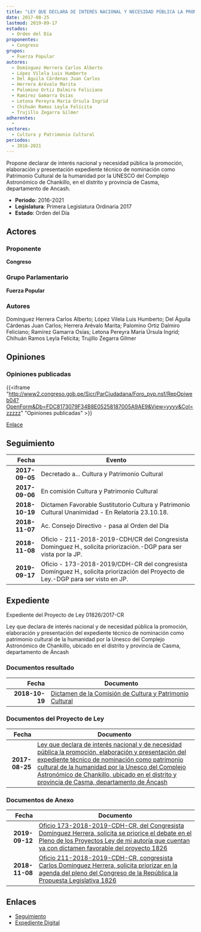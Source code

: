 ```yaml
---
title: "LEY QUE DECLARA DE INTERÉS NACIONAL Y NECESIDAD PÚBLICA LA PROMOCIÓN, ELABORACIÓN Y PRESENTACIÓN EXPEDIENTE TÉCNICO DE NOMINACIÓN COMO PATRIMONIO CULTURAL DE LA HUMANIDAD POR UNESCO DEL COMPLEJO ASTRONÓMICO DE CHANKILLO, EN DISTRITO Y PROVINCIA DE CASMA, DEPARTAMENTO DE ANCASH"
date: 2017-08-25
lastmod: 2019-09-17
estados: 
  - Orden del Día
proponentes: 
  - Congreso
grupos: 
  - Fuerza Popular
autores: 
  - Domínguez Herrera Carlos Alberto
  - López Vilela Luis Humberto
  - Del Águila Cárdenas Juan Carlos
  - Herrera Arévalo Marita
  - Palomino Ortiz Dalmiro Feliciano
  - Ramírez Gamarra Osías
  - Letona Pereyra María Úrsula Ingrid
  - Chihuán Ramos Leyla Felícita
  - Trujillo Zegarra Gilmer
adherentes: 
  - 
sectores: 
  - Cultura y Patrimonio Cultural
periodos: 
  - 2016-2021
---
```


Propone declarar de interés nacional y necesidad pública la promoción, elaboración y presentación expediente técnico de nominación como Patrimonio Cultural de la humanidad por la UNESCO del Complejo Astronómico de Chankillo, en el distrito y provincia de Casma, departamento de Ancash.

- **Periodo**: 2016-2021
- **Legislatura**: Primera Legislatura Ordinaria 2017
- **Estado**: Orden del Día

## Actores

### Proponente

**Congreso**

### Grupo Parlamentario

**Fuerza Popular**

### Autores

Domínguez Herrera Carlos Alberto; López Vilela Luis Humberto; Del Águila Cárdenas Juan Carlos; Herrera Arévalo Marita; Palomino Ortiz Dalmiro Feliciano; Ramírez Gamarra Osías; Letona Pereyra María Úrsula Ingrid; Chihuán Ramos Leyla Felícita; Trujillo Zegarra Gilmer


## Opiniones

### Opiniones publicadas

{{<iframe "http://www2.congreso.gob.pe/Sicr/ParCiudadana/Foro_pvp.nsf/RepOpiweb04?OpenForm&Db=FDC8173079F34B8E05258187005A9AE9&View=yyyy&Col=zzzzz" "Opiniones publicadas" >}}

[Enlace](http://www2.congreso.gob.pe/Sicr/ParCiudadana/Foro_pvp.nsf/RepOpiweb04?OpenForm&Db=FDC8173079F34B8E05258187005A9AE9&View=yyyy&Col=zzzzz)

## Seguimiento

| Fecha | Evento |
|------:|--------|
| **2017-09-05** | Decretado a... Cultura y Patrimonio Cultural|
| **2017-09-06** | En comisión Cultura y Patrimonio Cultural|
| **2018-10-19** | Dictamen Favorable Sustitutorio Cultura y Patrimonio Cultural Unanimidad - En Relatoría 23.10.18.|
| **2018-11-07** | Ac. Consejo Directivo - pasa al Orden del Día|
| **2018-11-08** | Oficio - 211-2018-2019-CDH/CR del Congresista Dominguez H., solicita priorización.-DGP para ser vista por la JP.|
| **2019-09-17** | Oficio - 173-2018-2019/CDH-CR del congresista Domínguez H., solicita priorización del Proyecto de Ley.-DGP para ser visto en JP.|


## Expediente

Expediente del Proyecto de Ley 01826/2017-CR

Ley que declara de interés nacional y de necesidad pública la promoción, elaboración y presentación del expediente técnico de nominación como patrimonio cultural de la humanidad por la Unesco del Complejo Astronómico de Chankillo, ubicado en el distrito y provincia de Casma, departamento de Áncash


### Documentos resultado

| Fecha | Documento |
|------:|--------|
| **2018-10-19** | [Dictamen de la Comisión de Cultura y Patrimonio Cultural](http://www.leyes.congreso.gob.pe/Documentos/2016_2021/Dictamenes/Proyectos_de_Ley/01826DC05MAY20181019.pdf) |

### Documentos del Proyecto de Ley

| Fecha | Documento |
|------:|--------|
| **2017-08-25** | [Ley que declara de interés nacional y de necesidad pública la promoción, elaboración y presentación del expediente técnico de nominación como patrimonio cultural de la humanidad por la Unesco del Complejo Astronómico de Chankillo, ubicado en el distrito y provincia de Casma, departamento de Áncash](http://www.leyes.congreso.gob.pe/Documentos/2016_2021/Proyectos_de_Ley_y_de_Resoluciones_Legislativas/PL0182620170825.pdf) |

### Documentos de Anexo

| Fecha | Documento |
|------:|--------|
| **2019-09-12** | [Oficio 173-2018-2019-CDH-CR, del Congresista Domínguez Herrera, solicita se priorice el debate en el Pleno de los Proyectos Ley de mi autoría que cuentan ya con dictamen favorable del proyecto 1826](http://www.leyes.congreso.gob.pe/Documentos/2016_2021/Oficios/Congresistas/OFICIO-173-2018-2019-CDH-CR.pdf) |
| **2018-11-08** | [Oficio 211-2018-2019-CDH-CR, congresista Carlos Dominguez Herrera, solicita priorizar en la agenda del pleno del Congreso de la República la Propuesta Legislativa 1826](http://www.leyes.congreso.gob.pe/Documentos/2016_2021/Oficios/Congresistas/OFICIO-211-2018-2019-CDH-CR.PDF) |

## Enlaces 

- [Seguimiento](http://www2.congreso.gob.pe/Sicr/TraDocEstProc/CLProLey2016.nsf/f7fff46988ca05b1052578e100829cc7/c46cc05f1d801f8605258187005c7ae1?OpenDocument)
- [Expediente Digital](http://www2.congreso.gob.pe/Sicr/TraDocEstProc/CLProLey2016.nsf/f7fff46988ca05b1052578e100829cc7/c46cc05f1d801f8605258187005c7ae1?OpenDocument&Click=05257FB7005EB655.eb71d0cf91d8294e05256cdf006b5706/$Body/0.1C6C)
